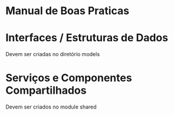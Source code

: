 # Manual de Boas Praticas
# Interfaces / Estruturas de Dados
Devem ser criadas no diretório models

# Serviços e Componentes Compartilhados
Devem ser criados no module shared
